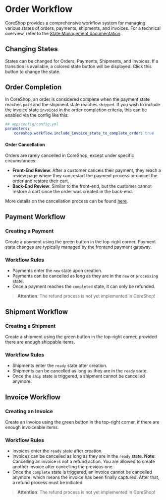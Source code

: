 # Order Workflow

CoreShop provides a comprehensive workflow system for managing various states of orders, payments, shipments, and
invoices. For a technical overview, refer to
the [State Management documentation](../../03_Development/06_Order/16_State_Management.md).

## Changing States

States can be changed for Orders, Payments, Shipments, and Invoices. If a transition is available, a colored state
button will be displayed. Click this button to change the state.

## Order Completion

In CoreShop, an order is considered complete when the payment state reaches `paid` and the shipment state
reaches `shipped`. If you wish to include the invoice state `invoiced` in the order completion criteria, this can be
enabled via the config like this:

```yml
## app/config/config.yml
parameters:
    coreshop.workflow.include_invoice_state_to_complete_order: true
```

#### Order Cancellation

Orders are rarely cancelled in CoreShop, except under specific circumstances:

- **Front-End Review**: After a customer cancels their payment, they reach a review page where they can restart the
  payment process or cancel the order and restore their cart.
- **Back-End Review**: Similar to the front-end, but the customer cannot restore a cart since the order was created in
  the back-end.

More details on the cancellation process can be
found [here](../../03_Development/06_Order/16_State_Management/03_Things_To_Know.md).

## Payment Workflow

### Creating a Payment

Create a payment using the green button in the top-right corner. Payment state changes are typically managed by the
frontend payment gateway.

### Workflow Rules

- Payments enter the `new` state upon creation.
- Payments can be cancelled as long as they are in the `new` or `processing` state.
- Once a payment reaches the `completed` state, it can only be refunded.

> **Attention**: The refund process is not yet implemented in CoreShop!

## Shipment Workflow

### Creating a Shipment

Create a shipment using the green button in the top-right corner, provided there are enough shippable items.

### Workflow Rules

- Shipments enter the `ready` state after creation.
- Shipments can be cancelled as long as they are in the `ready` state.
- Once the `ship` state is triggered, a shipment cannot be cancelled anymore.

## Invoice Workflow

### Creating an Invoice

Create an invoice using the green button in the top-right corner, if there are enough invoiceable items.

### Workflow Rules

- Invoices enter the `ready` state after creation.
- Invoices can be cancelled as long as they are in the `ready` state. **Note**: Cancelling an invoice is not a refund
  action. You are allowed to create another invoice after cancelling the previous one.
- Once the `complete` state is triggered, an invoice cannot be cancelled anymore, which means the invoice has been
  finally captured. After that, a refund process must be initiated.

> **Attention**: The refund process is not yet implemented in CoreShop!
